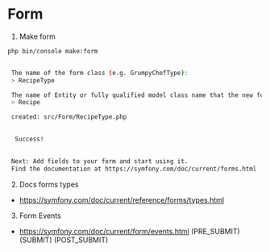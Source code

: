 # Form


1. Make form 
```bash 
php bin/console make:form


 The name of the form class (e.g. GrumpyChefType):
 > RecipeType

 The name of Entity or fully qualified model class name that the new form will be bound to (empty for none):
 > Recipe

 created: src/Form/RecipeType.php

           
  Success! 
           

 Next: Add fields to your form and start using it.
 Find the documentation at https://symfony.com/doc/current/forms.html

```


2. Docs forms types 
- https://symfony.com/doc/current/reference/forms/types.html


3. Form Events 
- https://symfony.com/doc/current/form/events.html (PRE_SUBMIT) (SUBMIT) (POST_SUBMIT)



